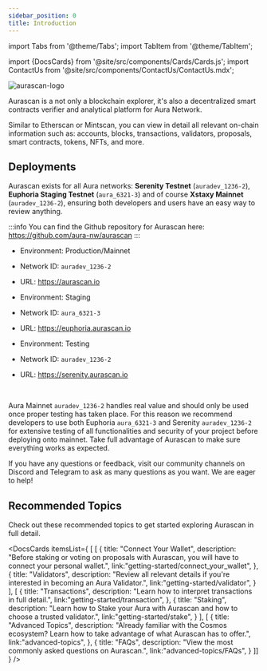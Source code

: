 ```yaml
---
sidebar_position: 0
title: Introduction
---
```


import Tabs from '@theme/Tabs';
import TabItem from '@theme/TabItem';

import {DocsCards} from '@site/src/components/Cards/Cards.js';
import ContactUs from '@site/src/components/ContactUs/ContactUs.mdx';

<div id="img-wrapper">
    <img src="/img/aurascan/logo.png" alt="aurascan-logo"/>
</div>


Aurascan is a not only a blockchain explorer, it's also a decentralized smart contracts verifier and analytical platform for Aura Network.

Similar to Etherscan or Mintscan, you can view in detail all relevant on-chain information such as: accounts, blocks, transactions, validators, proposals, smart contracts, tokens, NFTs, and more.

## Deployments
Aurascan exists for all Aura networks: **Serenity Testnet** (`auradev_1236-2`), **Euphoria Staging Testnet** (`aura_6321-3`) and of course **Xstaxy Mainnet** (`auradev_1236-2`), ensuring both developers and users have an easy way to review anything.

:::info
You can find the Github repository for Aurascan here: https://github.com/aura-nw/aurascan
:::

<Tabs>
  <TabItem value="mainnet" label="Mainnet">

* Environment: Production/Mainnet
* Network ID: `auradev_1236-2`
* URL: https://aurascan.io


  </TabItem>
  <TabItem value="euphoria" label="Euphoria">

* Environment: Staging
* Network ID: `aura_6321-3`
* URL: https://euphoria.aurascan.io


  </TabItem>
  <TabItem value="serenity" label="Serenity">

* Environment: Testing
* Network ID: `auradev_1236-2`
* URL: https://serenity.aurascan.io


  </TabItem>
</Tabs>
<br/>

Aura Mainnet `auradev_1236-2` handles real value and should only be used once proper testing has taken place. For this reason we recommend developers to use both Euphoria `aura_6321-3` and Serenity `auradev_1236-2` for extensive testing of all functionalities and security of your project before deploying onto mainnet. Take full advantage of Aurascan to make sure everything works as expected.

If you have any questions or feedback, visit our community channels on Discord and Telegram to ask as many questions as you want. We are eager to help!


## Recommended Topics
Check out these recommended topics to get started exploring Aurascan in full detail.

<DocsCards itemsList={
[  [
    {
      title: "Connect Your Wallet", 
      description: "Before staking or voting on proposals with Aurascan, you will have to connect your personal wallet.", 
      link:"getting-started/connect_your_wallet", 
    },
    {
      title: "Validators", 
      description: "Review all relevant details if you're interested in becoming an Aura Validator.", 
      link:"getting-started/validator", 
    }
  ],
  [
    {
      title: "Transactions", 
      description: "Learn how to interpret transactions in full detail.", 
      link:"getting-started/transaction", 
    },
    {
      title: "Staking", 
      description: "Learn how to Stake your Aura with Aurascan and how to choose a trusted validator.", 
      link:"getting-started/stake", 
    }
  ],
  [
    {
      title: "Advanced Topics", 
      description: "Already familiar with the Cosmos ecosystem? Learn how to take advantage of what Aurascan has to offer.", 
      link:"advanced-topics", 
    },
    {
      title: "FAQs", 
      description: "View the most commonly asked questions on Aurascan.", 
      link:"advanced-topics/FAQs", 
    }
  ]]
} />


<ContactUs/>